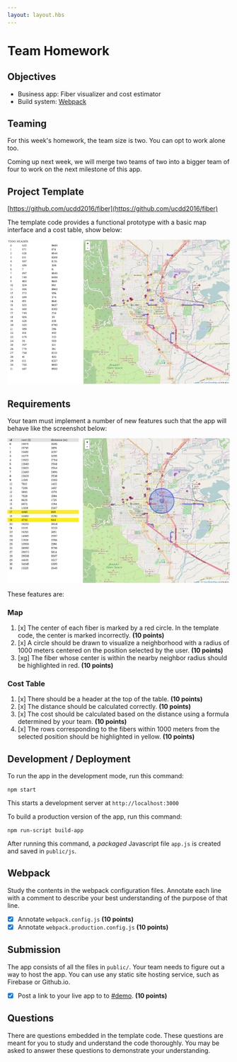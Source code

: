 ```yaml
---
layout: layout.hbs
---
```


# Team Homework

## Objectives

* Business app: Fiber visualizer and cost estimator
* Build system: [Webpack](http://webpack.github.io/docs/)

## Teaming

For this week's homework, the team size is two. You can opt to work alone too.

Coming up next week, we will merge two teams of two into a bigger team of four to
work on the next milestone of this app.

## Project Template

[https://github.com/ucdd2016/fiber](https://github.com/ucdd2016/fiber)

The template code provides a functional prototype with a basic map interface
and a cost table, show below:

![template](template.png)

## Requirements

Your team must implement a number of new features such that the app will behave
like the screenshot below:

![target](target.png)

These features are:

### Map
1. [x] The center of each fiber is marked by a red circle. In the template code,
the center is marked incorrectly. __(10 points)__
1. [x] A circle should be drawn to visualize a neighborhood with a radius of 1000
meters centered on the position selected by the user. __(10 points)__
1. [xg] The fiber whose center is within the nearby neighbor radius should be
highlighted in red. __(10 points)__

### Cost Table
1. [x] There should be a header at the top of the table. __(10 points)__
1. [x] The distance should be calculated correctly. __(10 points)__
1. [x] The cost should be calculated based on the distance using a
formula determined by your team. __(10 points)__
1. [x] The rows corresponding to the fibers within 1000 meters from the selected
position should be highlighted in yellow. __(10 points)__

## Development / Deployment

To run the app in the development mode, run this command:

    npm start

This starts a development server at `http://localhost:3000`

To build a production version of the app, run this command:

    npm run-script build-app

After running this command, a _packaged_ Javascript file `app.js` is created
and saved in `public/js`.

## Webpack

Study the contents in the webpack configuration files. Annotate each line with
a comment to describe your best understanding of the purpose of that line.

* [x] Annotate `webpack.config.js`  __(10 points)__
* [x] Annotate `webpack.production.config.js` __(10 points)__

## Submission

The app consists of all the files in `public/`. Your team needs to figure out a
way to host the app. You can use any static site hosting service, such as
Firebase or Github.io.

* [x] Post a link to your live app to to [#demo](https://ucdd2016.slack.com/messages/demo/). __(10 points)__

## Questions

There are questions embedded in the template code. These questions are meant
for you to study and understand the code thoroughly. You may be asked to answer
these questions to demonstrate your understanding.
